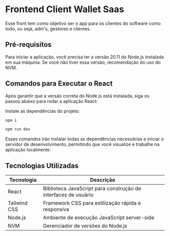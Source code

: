 # Frontend Client Wallet Saas

Esse front tem como objetivo ser o app para os clientes do software como todo, ou sejá, adm's, gestores e clientes.

## Pré-requisitos
Para iniciar a aplicação, você precisa ter a versão 20.11 do Node.js instalada em sua máquina. Se você não tiver essa versão, recomendação do uso do NVM.

## Comandos para Executar o React
Após garantir que a versão correta do Node.js está instalada, siga os passos abaixo para rodar a aplicação React:

Instale as dependências do projeto:

```bash
npm i
```

```bash
npm run dev
```

Esses comandos irão instalar todas as dependências necessárias e iniciar o servidor de desenvolvimento, permitindo que você visualize e trabalhe na aplicação localmente.


## Tecnologias Utilizadas

| Tecnologia     | Descrição                                                  |
|----------------|------------------------------------------------------------|
| React          | Biblioteca JavaScript para construção de interfaces de usuário |
| Tailwind CSS   | Framework CSS para estilização rápida e responsiva         |
| Node.js        | Ambiente de execução JavaScript server-side               |
| NVM            | Gerenciador de versões do Node.js                          |

